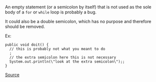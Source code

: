 An empty statement (or a semicolon by itself) that is not used as the sole body of a `for` or `while` loop is probably a bug.

It could also be a double semicolon, which has no purpose and therefore should be removed.

Ex:

```
public void doit() {
  // this is probably not what you meant to do
  ;
  // the extra semicolon here this is not necessary
  System.out.println(\"look at the extra semicolon\");;
}
```

[Source](http://pmd.sourceforge.net/pmd-5.3.2/pmd-java/rules/java/empty.html#EmptyStatementNotInLoop)
